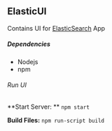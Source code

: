 ## ElasticUI
Contains UI for [ElasticSearch](https://github.com/ashishkumar9211/elasticsearch) App

##### Dependencies

- Nodejs
- npm

###### Run UI

**Start Server: **  `npm start`

**Build Files:** `npm run-script build`
